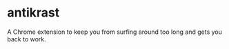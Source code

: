 antikrast
=========

A Chrome extension to keep you from surfing around too long and gets you back to work.
